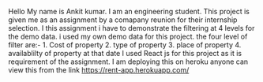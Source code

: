 Hello My name is Ankit kumar.
I am an engineering student.
This project is given me as an assignment by a comapany reunion for their internship selection.
I this assignment i have to demonstrate the filtering at 4 levels for the demo data.
i used my own demo data for this project.
the four level of filter are:- 1. Cost of property 2. type of property 3. place of property 4. availablilty of property at that date
I used React js for this project as it is requirement of the assignment.
I am deploying this on heroku anyone can view this from the link
https://rent-app.herokuapp.com/

